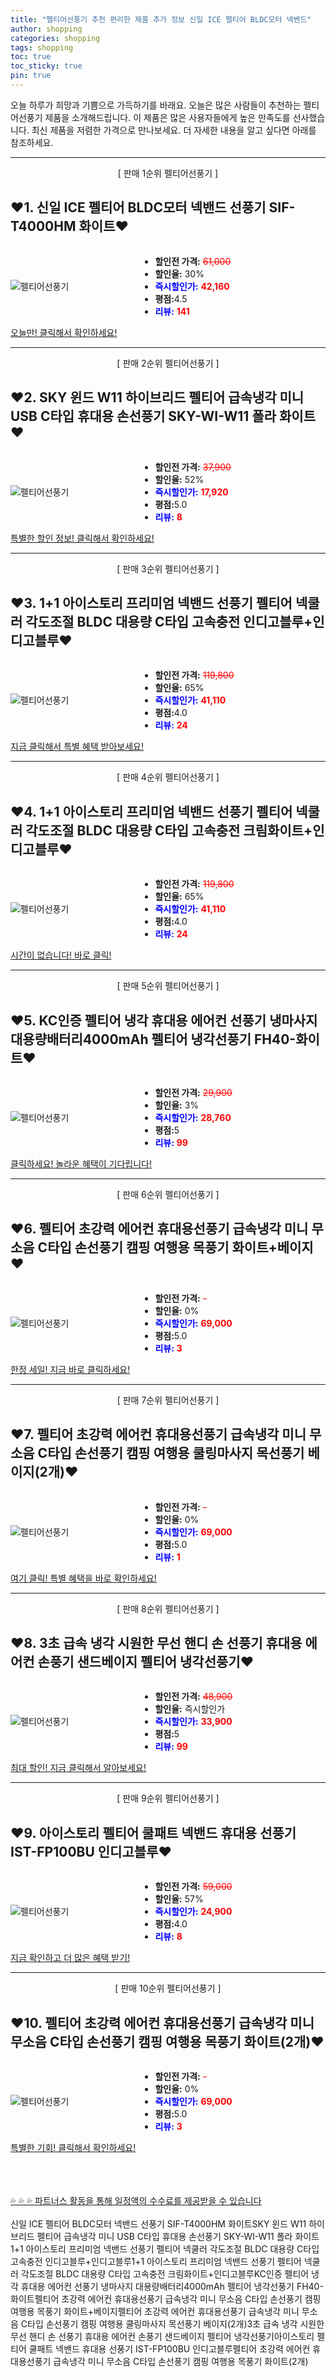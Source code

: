 ```yaml
---
title: "펠티어선풍기 추천 편리한 제품 추가 정보 신일 ICE 펠티어 BLDC모터 넥밴드"
author: shopping
categories: shopping
tags: shopping
toc: true
toc_sticky: true
pin: true
---
```

오늘 하루가 희망과 기쁨으로 가득하기를 바래요. 오늘은 많은 사람들이 추천하는 펠티어선풍기 제품을 소개해드립니다. 이 제품은 많은 사용자들에게 높은 만족도를 선사했습니다. 최신 제품을 저렴한 가격으로 만나보세요. 더 자세한 내용을 알고 싶다면 아래를 참조하세요.

---
<p class="toplist" style="margin: 0 auto; display: block; width: fit-content;">[ 판매 1순위 펠티어선풍기 ]</p>

<h2><strong>❤️1. 신일 ICE 펠티어 BLDC모터 넥밴드 선풍기 SIF-T4000HM 화이트❤️</strong></h2>

<div style="display: flex; align-items: center;">
    <div style="flex: 0.4;">
        <img src="https://thumbnail9.coupangcdn.com/thumbnails/remote/230x230ex/image/retail/images/2024/03/06/14/7/bada50cb-b9bf-42fb-8c40-6dea11f69b70.jpg" alt="펠티어선풍기" style="max-width: 100%;">
    </div>
    <div style="flex: 0.6; margin-left: 10px;">
        <ul>
            <li><strong>할인전 가격:</strong> <del style="color: red;">61,000</del></li>
            <li><strong>할인율:</strong> 30%</li>
            <li><span style='color:blue'><strong>즉시할인가:</strong></span> <span style='color:red'><strong>42,160</strong></span></li>
            <li><strong>평점:</strong>4.5</li>
            <li><span style='color:blue'><strong>리뷰:</strong></span> <span style='color:red'><strong>141</strong></span></li>
        </ul>
    </div>
</div>
<div class="center">
    <a href="https://William4Davisa.github.io?lptag=AF9450613&subid=githubio&pageKey=7939633403&traceid=V0-153&itemId=21864168673&vendorItemId=88912360924" class="myButton">
        오늘만! 클릭해서 확인하세요!
    </a>
</div>


---
<p class="toplist" style="margin: 0 auto; display: block; width: fit-content;">[ 판매 2순위 펠티어선풍기 ]</p>

<h2><strong>❤️2. SKY 윈드 W11 하이브리드 펠티어 급속냉각 미니 USB C타입 휴대용 손선풍기 SKY-WI-W11 폴라 화이트❤️</strong></h2>

<div style="display: flex; align-items: center;">
    <div style="flex: 0.4;">
        <img src="https://thumbnail6.coupangcdn.com/thumbnails/remote/230x230ex/image/retail/images/2024/06/10/15/9/567cf0a1-eb53-452e-b8a5-9ceeb93c9949.jpg" alt="펠티어선풍기" style="max-width: 100%;">
    </div>
    <div style="flex: 0.6; margin-left: 10px;">
        <ul>
            <li><strong>할인전 가격:</strong> <del style="color: red;">37,900</del></li>
            <li><strong>할인율:</strong> 52%</li>
            <li><span style='color:blue'><strong>즉시할인가:</strong></span> <span style='color:red'><strong>17,920</strong></span></li>
            <li><strong>평점:</strong>5.0</li>
            <li><span style='color:blue'><strong>리뷰:</strong></span> <span style='color:red'><strong>8</strong></span></li>
        </ul>
    </div>
</div>
<div class="center">
    <a href="https://William4Davisa.github.io?lptag=AF9450613&subid=githubio&pageKey=8129225647&traceid=V0-153&itemId=23083322231&vendorItemId=90272189085" class="myButton">
        특별한 할인 정보! 클릭해서 확인하세요!
    </a>
</div>


---
<p class="toplist" style="margin: 0 auto; display: block; width: fit-content;">[ 판매 3순위 펠티어선풍기 ]</p>

<h2><strong>❤️3. 1+1 아이스토리 프리미엄 넥밴드 선풍기 펠티어 넥쿨러 각도조절 BLDC 대용량 C타입 고속충전 인디고블루+인디고블루❤️</strong></h2>

<div style="display: flex; align-items: center;">
    <div style="flex: 0.4;">
        <img src="https://thumbnail10.coupangcdn.com/thumbnails/remote/230x230ex/image/vendor_inventory/d75c/060a0573e6168f4352f7966484bdec4cc2cf10e3ac8e604309c18c8bc4d9.jpg" alt="펠티어선풍기" style="max-width: 100%;">
    </div>
    <div style="flex: 0.6; margin-left: 10px;">
        <ul>
            <li><strong>할인전 가격:</strong> <del style="color: red;">119,800</del></li>
            <li><strong>할인율:</strong> 65%</li>
            <li><span style='color:blue'><strong>즉시할인가:</strong></span> <span style='color:red'><strong>41,110</strong></span></li>
            <li><strong>평점:</strong>4.0</li>
            <li><span style='color:blue'><strong>리뷰:</strong></span> <span style='color:red'><strong>24</strong></span></li>
        </ul>
    </div>
</div>
<div class="center">
    <a href="https://William4Davisa.github.io?lptag=AF9450613&subid=githubio&pageKey=6645831904&traceid=V0-153&itemId=15209241774&vendorItemId=82430285601" class="myButton">
        지금 클릭해서 특별 혜택 받아보세요!
    </a>
</div>


---
<p class="toplist" style="margin: 0 auto; display: block; width: fit-content;">[ 판매 4순위 펠티어선풍기 ]</p>

<h2><strong>❤️4. 1+1 아이스토리 프리미엄 넥밴드 선풍기 펠티어 넥쿨러 각도조절 BLDC 대용량 C타입 고속충전 크림화이트+인디고블루❤️</strong></h2>

<div style="display: flex; align-items: center;">
    <div style="flex: 0.4;">
        <img src="https://thumbnail10.coupangcdn.com/thumbnails/remote/230x230ex/image/vendor_inventory/d75c/060a0573e6168f4352f7966484bdec4cc2cf10e3ac8e604309c18c8bc4d9.jpg" alt="펠티어선풍기" style="max-width: 100%;">
    </div>
    <div style="flex: 0.6; margin-left: 10px;">
        <ul>
            <li><strong>할인전 가격:</strong> <del style="color: red;">119,800</del></li>
            <li><strong>할인율:</strong> 65%</li>
            <li><span style='color:blue'><strong>즉시할인가:</strong></span> <span style='color:red'><strong>41,110</strong></span></li>
            <li><strong>평점:</strong>4.0</li>
            <li><span style='color:blue'><strong>리뷰:</strong></span> <span style='color:red'><strong>24</strong></span></li>
        </ul>
    </div>
</div>
<div class="center">
    <a href="https://William4Davisa.github.io?lptag=AF9450613&subid=githubio&pageKey=6645831904&traceid=V0-153&itemId=15209241778&vendorItemId=82430285610" class="myButton">
        시간이 없습니다! 바로 클릭!
    </a>
</div>


---
<p class="toplist" style="margin: 0 auto; display: block; width: fit-content;">[ 판매 5순위 펠티어선풍기 ]</p>

<h2><strong>❤️5. KC인증 펠티어 냉각 휴대용 에어컨 선풍기 냉마사지 대용량배터리4000mAh 펠티어 냉각선풍기 FH40-화이트❤️</strong></h2>

<div style="display: flex; align-items: center;">
    <div style="flex: 0.4;">
        <img src="https://thumbnail10.coupangcdn.com/thumbnails/remote/230x230ex/image/vendor_inventory/7637/97a1a82b5df3d3f6ff8b84e3e5cee58c0cf40f853c4fd89ab13ff0513027.png" alt="펠티어선풍기" style="max-width: 100%;">
    </div>
    <div style="flex: 0.6; margin-left: 10px;">
        <ul>
            <li><strong>할인전 가격:</strong> <del style="color: red;">29,900</del></li>
            <li><strong>할인율:</strong> 3%</li>
            <li><span style='color:blue'><strong>즉시할인가:</strong></span> <span style='color:red'><strong>28,760</strong></span></li>
            <li><strong>평점:</strong>5</li>
            <li><span style='color:blue'><strong>리뷰:</strong></span> <span style='color:red'><strong>99</strong></span></li>
        </ul>
    </div>
</div>
<div class="center">
    <a href="https://William4Davisa.github.io?lptag=AF9450613&subid=githubio&pageKey=8135443303&traceid=V0-153&itemId=23109035061&vendorItemId=90321950318" class="myButton">
        클릭하세요! 놀라운 혜택이 기다립니다!
    </a>
</div>


---
<p class="toplist" style="margin: 0 auto; display: block; width: fit-content;">[ 판매 6순위 펠티어선풍기 ]</p>

<h2><strong>❤️6. 펠티어 초강력 에어컨 휴대용선풍기 급속냉각 미니 무소음 C타입 손선풍기 캠핑 여행용 목풍기 화이트+베이지❤️</strong></h2>

<div style="display: flex; align-items: center;">
    <div style="flex: 0.4;">
        <img src="https://thumbnail7.coupangcdn.com/thumbnails/remote/230x230ex/image/vendor_inventory/6a27/4e3d2d0e6e2cdf315f8e7099a6275cbec36cae0f278640af4ac20149408e.jpg" alt="펠티어선풍기" style="max-width: 100%;">
    </div>
    <div style="flex: 0.6; margin-left: 10px;">
        <ul>
            <li><strong>할인전 가격:</strong> <del style="color: red;">-</del></li>
            <li><strong>할인율:</strong> 0%</li>
            <li><span style='color:blue'><strong>즉시할인가:</strong></span> <span style='color:red'><strong>69,000</strong></span></li>
            <li><strong>평점:</strong>5.0</li>
            <li><span style='color:blue'><strong>리뷰:</strong></span> <span style='color:red'><strong>3</strong></span></li>
        </ul>
    </div>
</div>
<div class="center">
    <a href="https://William4Davisa.github.io?lptag=AF9450613&subid=githubio&pageKey=6554769173&traceid=V0-153&itemId=14647419365&vendorItemId=81888764604" class="myButton">
        한정 세일! 지금 바로 클릭하세요!
    </a>
</div>


---
<p class="toplist" style="margin: 0 auto; display: block; width: fit-content;">[ 판매 7순위 펠티어선풍기 ]</p>

<h2><strong>❤️7. 펠티어 초강력 에어컨 휴대용선풍기 급속냉각 미니 무소음 C타입 손선풍기 캠핑 여행용 쿨링마사지 목선풍기 베이지(2개)❤️</strong></h2>

<div style="display: flex; align-items: center;">
    <div style="flex: 0.4;">
        <img src="https://thumbnail7.coupangcdn.com/thumbnails/remote/230x230ex/image/vendor_inventory/6a27/4e3d2d0e6e2cdf315f8e7099a6275cbec36cae0f278640af4ac20149408e.jpg" alt="펠티어선풍기" style="max-width: 100%;">
    </div>
    <div style="flex: 0.6; margin-left: 10px;">
        <ul>
            <li><strong>할인전 가격:</strong> <del style="color: red;">-</del></li>
            <li><strong>할인율:</strong> 0%</li>
            <li><span style='color:blue'><strong>즉시할인가:</strong></span> <span style='color:red'><strong>69,000</strong></span></li>
            <li><strong>평점:</strong>5.0</li>
            <li><span style='color:blue'><strong>리뷰:</strong></span> <span style='color:red'><strong>1</strong></span></li>
        </ul>
    </div>
</div>
<div class="center">
    <a href="https://William4Davisa.github.io?lptag=AF9450613&subid=githubio&pageKey=6554768153&traceid=V0-153&itemId=14647412018&vendorItemId=81888757334" class="myButton">
        여기 클릭! 특별 혜택을 바로 확인하세요!
    </a>
</div>


---
<p class="toplist" style="margin: 0 auto; display: block; width: fit-content;">[ 판매 8순위 펠티어선풍기 ]</p>

<h2><strong>❤️8. 3초 급속 냉각 시원한 무선 핸디 손 선풍기 휴대용 에어컨 손풍기 샌드베이지 펠티어 냉각선풍기❤️</strong></h2>

<div style="display: flex; align-items: center;">
    <div style="flex: 0.4;">
        <img src="https://thumbnail8.coupangcdn.com/thumbnails/remote/230x230ex/image/vendor_inventory/7e0b/74e8f151dc698e79a3f357120138ff70bbc76d6b8516e74421514a81315b.jpg" alt="펠티어선풍기" style="max-width: 100%;">
    </div>
    <div style="flex: 0.6; margin-left: 10px;">
        <ul>
            <li><strong>할인전 가격:</strong> <del style="color: red;">48,900</del></li>
            <li><strong>할인율:</strong> 즉시할인가</li>
            <li><span style='color:blue'><strong>즉시할인가:</strong></span> <span style='color:red'><strong>33,900</strong></span></li>
            <li><strong>평점:</strong>5</li>
            <li><span style='color:blue'><strong>리뷰:</strong></span> <span style='color:red'><strong>99</strong></span></li>
        </ul>
    </div>
</div>
<div class="center">
    <a href="https://William4Davisa.github.io?lptag=AF9450613&subid=githubio&pageKey=8085439646&traceid=V0-153&itemId=22815470961&vendorItemId=89850306110" class="myButton">
        최대 할인! 지금 클릭해서 알아보세요!
    </a>
</div>


---
<p class="toplist" style="margin: 0 auto; display: block; width: fit-content;">[ 판매 9순위 펠티어선풍기 ]</p>

<h2><strong>❤️9. 아이스토리 펠티어 쿨패트 넥밴드 휴대용 선풍기 IST-FP100BU 인디고블루❤️</strong></h2>

<div style="display: flex; align-items: center;">
    <div style="flex: 0.4;">
        <img src="https://thumbnail6.coupangcdn.com/thumbnails/remote/230x230ex/image/vendor_inventory/878c/46b4b7fcb1d36a3eb12d3d677b7a273d4fdc65e1f86c50956a58bc4b2696.jpg" alt="펠티어선풍기" style="max-width: 100%;">
    </div>
    <div style="flex: 0.6; margin-left: 10px;">
        <ul>
            <li><strong>할인전 가격:</strong> <del style="color: red;">59,000</del></li>
            <li><strong>할인율:</strong> 57%</li>
            <li><span style='color:blue'><strong>즉시할인가:</strong></span> <span style='color:red'><strong>24,900</strong></span></li>
            <li><strong>평점:</strong>4.0</li>
            <li><span style='color:blue'><strong>리뷰:</strong></span> <span style='color:red'><strong>8</strong></span></li>
        </ul>
    </div>
</div>
<div class="center">
    <a href="https://William4Davisa.github.io?lptag=AF9450613&subid=githubio&pageKey=6597711272&traceid=V0-153&itemId=14913530733&vendorItemId=82239210800" class="myButton">
        지금 확인하고 더 많은 혜택 받기!
    </a>
</div>


---
<p class="toplist" style="margin: 0 auto; display: block; width: fit-content;">[ 판매 10순위 펠티어선풍기 ]</p>

<h2><strong>❤️10. 펠티어 초강력 에어컨 휴대용선풍기 급속냉각 미니 무소음 C타입 손선풍기 캠핑 여행용 목풍기 화이트(2개)❤️</strong></h2>

<div style="display: flex; align-items: center;">
    <div style="flex: 0.4;">
        <img src="https://thumbnail7.coupangcdn.com/thumbnails/remote/230x230ex/image/vendor_inventory/6a27/4e3d2d0e6e2cdf315f8e7099a6275cbec36cae0f278640af4ac20149408e.jpg" alt="펠티어선풍기" style="max-width: 100%;">
    </div>
    <div style="flex: 0.6; margin-left: 10px;">
        <ul>
            <li><strong>할인전 가격:</strong> <del style="color: red;">-</del></li>
            <li><strong>할인율:</strong> 0%</li>
            <li><span style='color:blue'><strong>즉시할인가:</strong></span> <span style='color:red'><strong>69,000</strong></span></li>
            <li><strong>평점:</strong>5.0</li>
            <li><span style='color:blue'><strong>리뷰:</strong></span> <span style='color:red'><strong>3</strong></span></li>
        </ul>
    </div>
</div>
<div class="center">
    <a href="https://William4Davisa.github.io?lptag=AF9450613&subid=githubio&pageKey=6554769173&traceid=V0-153&itemId=14647419368&vendorItemId=81888764617" class="myButton">
        특별한 기회! 클릭해서 확인하세요!
    </a>
</div>

<br><br><br>[💦 💦 💦 파트너스 활동을 통해 일정액의 수수료를 제공받을 수 있습니다](https://link.coupang.com/a/bcpT2c)<br><br>신일 ICE 펠티어 BLDC모터 넥밴드 선풍기 SIF-T4000HM 화이트SKY 윈드 W11 하이브리드 펠티어 급속냉각 미니 USB C타입 휴대용 손선풍기 SKY-WI-W11 폴라 화이트1+1 아이스토리 프리미엄 넥밴드 선풍기 펠티어 넥쿨러 각도조절 BLDC 대용량 C타입 고속충전 인디고블루+인디고블루1+1 아이스토리 프리미엄 넥밴드 선풍기 펠티어 넥쿨러 각도조절 BLDC 대용량 C타입 고속충전 크림화이트+인디고블루KC인증 펠티어 냉각 휴대용 에어컨 선풍기 냉마사지 대용량배터리4000mAh 펠티어 냉각선풍기 FH40-화이트펠티어 초강력 에어컨 휴대용선풍기 급속냉각 미니 무소음 C타입 손선풍기 캠핑 여행용 목풍기 화이트+베이지펠티어 초강력 에어컨 휴대용선풍기 급속냉각 미니 무소음 C타입 손선풍기 캠핑 여행용 쿨링마사지 목선풍기 베이지(2개)3초 급속 냉각 시원한 무선 핸디 손 선풍기 휴대용 에어컨 손풍기 샌드베이지 펠티어 냉각선풍기아이스토리 펠티어 쿨패트 넥밴드 휴대용 선풍기 IST-FP100BU 인디고블루펠티어 초강력 에어컨 휴대용선풍기 급속냉각 미니 무소음 C타입 손선풍기 캠핑 여행용 목풍기 화이트(2개)